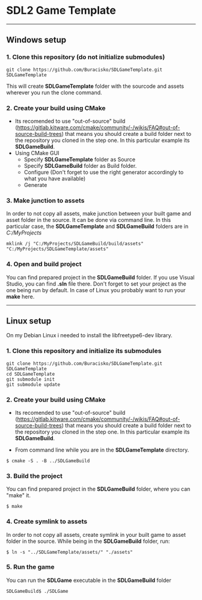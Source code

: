 # SDL2 Game Template
---
## Windows setup
### 1. Clone this repository (do not initialize submodules)
~~~
git clone https://github.com/Buracisko/SDLGameTemplate.git SDLGameTemplate
~~~
This will create **SDLGameTemplate** folder with the sourcode and assets wherever you run the clone command.

### 2. Create your build using CMake
- Its recomended to use "out-of-source" build (https://gitlab.kitware.com/cmake/community/-/wikis/FAQ#out-of-source-build-trees) that means you should create a build folder next to the repository you cloned in the step one.
In this particular example its **SDLGameBuild**.
- Using CMake GUI
  - Specify **SDLGameTemplate** folder as Source
  - Specify **SDLGameBuild** folder as Build folder.
  - Configure (Don't forget to use the right generator accordingly to what you have available)
  - Generate

### 3. Make junction to assets
In order to not copy all assets, make junction between your built game and asset folder in the source.
It can be done via command line. In this particular case, the **SDLGameTemplate** and **SDLGameBuild** folders are in *C:/MyProjects*
~~~
mklink /j "C:/MyProjects/SDLGameBuild/build/assets" "C:/MyProjects/SDLGameTemplate/assets"
~~~

### 4. Open and build project
You can find prepared project in the **SDLGameBuild** folder.
If you use Visual Studio, you can find **.sln** file there. Don't forget to set your project as the one being run by default.
In case of Linux you probably want to run your **make** here.

---
## Linux setup
On my Debian Linux i needed to install the libfreetype6-dev library.

### 1. Clone this repository and initialize its submodules
~~~
git clone https://github.com/Buracisko/SDLGameTemplate.git SDLGameTemplate
cd SDLGameTemplate
git submodule init
git submodule update
~~~
### 2. Create your build using CMake
- Its recomended to use "out-of-source" build (https://gitlab.kitware.com/cmake/community/-/wikis/FAQ#out-of-source-build-trees) that means you should create a build folder next to the repository you cloned in the step one.
In this particular example its **SDLGameBuild**.

- From command line while you are in the **SDLGameTemplate** directory.
~~~
$ cmake -S . -B ../SDLGameBuild
~~~

### 3. Build the project
You can find prepared project in the **SDLGameBuild** folder, where you can "make" it.
~~~
$ make
~~~

### 4. Create symlink to assets
In order to not copy all assets, create symlink in your built game to asset folder in the source.
While being in the **SDLGameBuild** folder, run:
~~~
$ ln -s "../SDLGameTemplate/assets/" "./assets"
~~~

### 5. Run the game
You can run the **SDLGame** executable in the **SDLGameBuild** folder
~~~
SDLGameBuild$ ./SDLGame
~~~
